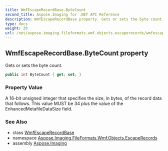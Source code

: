 ```yaml
---
title: WmfEscapeRecordBase.ByteCount
second_title: Aspose.Imaging for .NET API Reference
description: WmfEscapeRecordBase property. Gets or sets the byte count
type: docs
weight: 20
url: /net/aspose.imaging.fileformats.wmf.objects.escaperecords/wmfescaperecordbase/bytecount/
---
```

## WmfEscapeRecordBase.ByteCount property

Gets or sets the byte count.

```csharp
public int ByteCount { get; set; }
```

### Property Value

A 16-bit unsigned integer that specifies the size, in bytes, of the record data that follows. This value MUST be 34 plus the value of the EnhancedMetafileDataSize field.

### See Also

* class [WmfEscapeRecordBase](../)
* namespace [Aspose.Imaging.FileFormats.Wmf.Objects.EscapeRecords](../../wmfescaperecordbase/)
* assembly [Aspose.Imaging](../../../)


